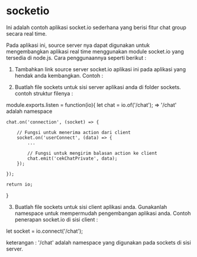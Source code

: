 # socketio

Ini adalah contoh aplikasi socket.io sederhana yang berisi fitur chat group secara real time.

Pada aplikasi ini, source server nya dapat digunakan untuk mengembangkan aplikasi real time menggunakan module socket.io yang tersedia di node.js. Cara penggunaannya seperti berikut :
1. Tambahkan link source server socket.io aplikasi ini pada aplikasi yang hendak anda kembangkan. Contoh :
<script src="https://masdikdok.herokuapp.com/socket.io/socket.io.js"></script>
2. Buatlah file sockets untuk sisi server aplikasi anda di folder sockets.
contoh struktur filenya :

module.exports.listen = function(io){
    let chat = io.of('/chat'); => '/chat' adalah namespace

    chat.on('connection', (socket) => {

        // Fungsi untuk menerima action dari client
        socket.on('userConnect', (data) => {
            ...

            // Fungsi untuk mengirim balasan action ke client
            chat.emit('cekChatPrivate', data);
        });        

    });

    return io;
}

3. Buatlah file sockets untuk sisi client aplikasi anda. Gunakanlah namespace untuk mempermudah pengembangan aplikasi anda.
Contoh penerapan socket.io di sisi client :

let socket = io.connect('/chat');

keterangan : '/chat' adalah namespace yang digunakan pada sockets di sisi server.

